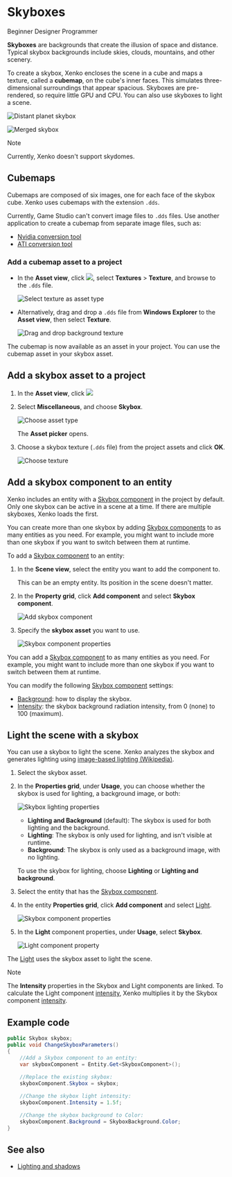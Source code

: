# Skyboxes
<span class="label label-doc-level">Beginner</span>
<span class="label label-doc-audience">Designer</span>
<span class="label label-doc-audience">Programmer</span>

**Skyboxes** are backgrounds that create the illusion of space and distance. Typical skybox backgrounds include skies, clouds, mountains, and other scenery.

To create a skybox, Xenko encloses the scene in a cube and maps a texture, called a **cubemap**, on the cube's inner faces. This simulates three-dimensional surroundings that appear spacious. Skyboxes are pre-rendered, so require little GPU and CPU. You can also use skyboxes to light a scene.

![Distant planet skybox](media/skybox-disassembled.png)

![Merged skybox](media/skybox-assembled.png)

> [!Note]
> Currently, Xenko doesn't support skydomes.

## Cubemaps

Cubemaps are composed of six images, one for each face of the skybox cube. Xenko uses cubemaps with the extension `.dds`.

Currently, Game Studio can't convert image files to `.dds` files. Use another application to create a cubemap from separate image files, such as:
* [Nvidia conversion tool](https://developer.nvidia.com/nvidia-texture-tools-adobe-photoshop)
* [ATI conversion tool](http://developer.amd.com/tools-and-sdks/archive/games-cgi/cubemapgen)

### Add a cubemap asset to a project

* In the **Asset view**, click ![](media/engine-skybox-add-new-asset-button.png), select **Textures** > **Texture**, and browse to the `.dds` file.

    ![Select texture as asset type](media/engine-skybox-select-asset-type.png)

* Alternatively, drag and drop a `.dds` file from **Windows Explorer** to the **Asset view**, then select **Texture**.

    ![Drag and drop background texture](media/engine-skybox-drag-and-drop-background-texture.gif)

The cubemap is now available as an asset in your project. You can use the cubemap asset in your skybox asset.

## Add a skybox asset to a project

1. In the **Asset view**, click ![](media/engine-skybox-add-new-asset-button.png)
2. Select **Miscellaneous**, and choose **Skybox**.

    ![Choose asset type](media/engine-skybox-choose-asset-type.png)

    The **Asset picker** opens.

3. Choose a skybox texture (`.dds` file) from the project assets and click **OK**.
    
    ![Choose texture](media/engine-skybox-select-skybox-texture.png)

## Add a skybox component to an entity

Xenko includes an entity with a [Skybox component](xref:SiliconStudio.Xenko.Engine.SkyboxComponent) in the project by default. Only one skybox can be active in a scene at a time. If there are multiple skyboxes, Xenko loads the first. 

You can create more than one skybox by adding [Skybox components](xref:SiliconStudio.Xenko.Engine.SkyboxComponent) to as many entities as you need. For example, you might want to include more than one skybox if you want to switch between them at runtime.

To add a [Skybox component](xref:SiliconStudio.Xenko.Engine.SkyboxComponent) to an entity:

1. In the **Scene view**, select the entity you want to add the component to.

    This can be an empty entity. Its position in the scene doesn't matter.

2. In the **Property grid**, click **Add component** and select **Skybox component**.

    ![Add skybox component](media/engine-skybox-add-skybox-component.png)

3. Specify the **skybox asset** you want to use.

    ![Skybox component properties](media/engine-skybox-skybox-components-properties.png)

You can add a [Skybox component](xref:SiliconStudio.Xenko.Engine.SkyboxComponent) to as many entities as you need. For example, you might want to include more than one skybox if you want to switch between them at runtime.

You can modify the following [Skybox component](xref:SiliconStudio.Xenko.Engine.SkyboxComponent) settings:

* [Background](xref:SiliconStudio.Xenko.Engine.SkyboxComponent.Background): how to display the skybox.
* [Intensity](xref:SiliconStudio.Xenko.Engine.SkyboxComponent.Intensity): the skybox background radiation intensity, from 0 (none) to 100 (maximum).

## Light the scene with a skybox

You can use a skybox to light the scene. Xenko analyzes the skybox and generates lighting using [image-based lighting (Wikipedia)](https://en.wikipedia.org/wiki/Image-based_lighting).

1. Select the skybox asset.

2. In the **Properties grid**, under **Usage**, you can choose whether the skybox is used for lighting, a background image, or both:

    ![Skybox lighting properties](media/engine-skybox-lighting-and-background.png)

    * **Lighting and Background** (default): The skybox is used for both lighting and the background.
    * **Lighting**: The skybox is only used for lighting, and isn't visible at runtime.
    * **Background**: The skybox is only used as a background image, with no lighting.

    To use the skybox for lighting, choose **Lighting** or **Lighting and background**.

3. Select the entity that has the [Skybox component](xref:SiliconStudio.Xenko.Engine.SkyboxComponent).

4. In the entity **Properties grid**, click **Add component** and select [Light](xref:SiliconStudio.Xenko.Engine.LightComponent).

    ![Skybox component properties](media/engine-skybox-add-light-component.png)

4. In the **Light** component properties, under **Usage**, select **Skybox**.

    ![Light component property](media/engine-light-component-property.png)

The [Light](xref:SiliconStudio.Xenko.Engine.LightComponent) uses the skybox asset to light the scene.

>[!Note]
>The **Intensity** properties in the Skybox and Light components are linked. To calculate the Light component [intensity](xref:SiliconStudio.Xenko.Engine.LightComponent.Intensity), Xenko multiplies it by the Skybox component [intensity](xref:SiliconStudio.Xenko.Engine.SkyboxComponent.Intensity).

## Example code

```cs
public Skybox skybox;
public void ChangeSkyboxParameters()
{
    //Add a Skybox component to an entity:
    var skyboxComponent = Entity.Get<SkyboxComponent>();

    //Replace the existing skybox:
    skyboxComponent.Skybox = skybox;
    
    //Change the skybox light intensity:
    skyboxComponent.Intensity = 1.5f;

    //Change the skybox background to Color:
    skyboxComponent.Background = SkyboxBackground.Color;
}
```

## See also
* [Lighting and shadows](lighting-and-shadows/index.md)